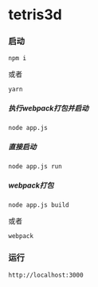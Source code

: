 # tetris3d

### 启动

```shell
npm i
```
或者
```shell
yarn
```

##### 执行webpack打包并启动

```shell
node app.js
```

##### 直接启动

```shell
node app.js run
```

##### webpack打包

```shell
node app.js build
```
或者
```shell
webpack
```

### 运行

```text
http://localhost:3000
```
